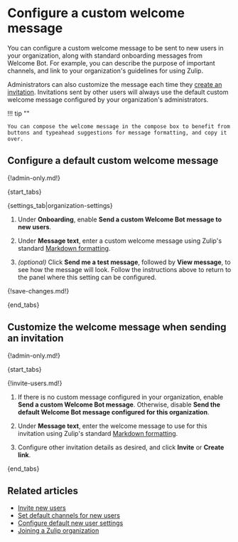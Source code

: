 # Configure a custom welcome message

You can configure a custom welcome message to be sent to new users in your
organization, along with standard onboarding messages from Welcome Bot. For
example, you can describe the purpose of important channels, and link to your
organization's guidelines for using Zulip.

Administrators can also customize the message each time they [create an
invitation](/help/invite-new-users). Invitations sent by other users will always
use the default custom welcome message configured by your organization's
administrators.

!!! tip ""

    You can compose the welcome message in the compose box to benefit from
    buttons and typeahead suggestions for message formatting, and copy it over.


## Configure a default custom welcome message

{!admin-only.md!}

{start_tabs}

{settings_tab|organization-settings}

1. Under **Onboarding**, enable **Send a custom Welcome Bot message to
   new users**.

1. Under **Message text**, enter a custom welcome message using Zulip's standard
   [Markdown formatting](/help/format-your-message-using-markdown).

1. *(optional)* Click **Send me a test message**, followed by **View message**,
   to see how the message will look. Follow the instructions above to return to
   the panel where this setting can be configured.

{!save-changes.md!}

{end_tabs}

## Customize the welcome message when sending an invitation

{!admin-only.md!}

{start_tabs}

{!invite-users.md!}

1. If there is no custom message configured in your organization, enable **Send
   a custom Welcome Bot message**. Otherwise, disable **Send the default Welcome
   Bot message configured for this organization**.

1. Under **Message text**, enter the welcome message to use for this
   invitation using Zulip's standard [Markdown
   formatting](/help/format-your-message-using-markdown).

1. Configure other invitation details as desired, and click **Invite** or
   **Create link**.

{end_tabs}

## Related articles

* [Invite new users](/help/invite-new-users)
* [Set default channels for new users](/help/set-default-channels-for-new-users)
* [Configure default new user settings](/help/configure-default-new-user-settings)
* [Joining a Zulip organization](/help/join-a-zulip-organization)
